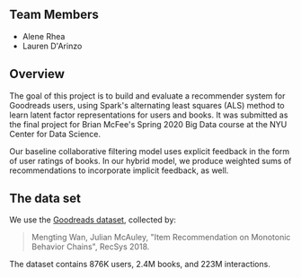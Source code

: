## Team Members
- Alene Rhea
- Lauren D'Arinzo


## Overview
The goal of this project is to build and evaluate a recommender system for Goodreads users, using Spark's alternating least squares (ALS) method to learn latent factor representations for users and books. It was submitted as the final project for Brian McFee's Spring 2020 Big Data course at the NYU Center for Data Science.

Our baseline collaborative filtering model uses explicit feedback in the form of user ratings of books. In our hybrid model, we produce weighted sums of recommendations to incorporate implicit feedback, as well.


 ## The data set
We use the [Goodreads dataset](https://sites.google.com/eng.ucsd.edu/ucsdbookgraph/home), collected by: 
> Mengting Wan, Julian McAuley, "Item Recommendation on Monotonic Behavior Chains", RecSys 2018.

The dataset contains 876K users, 2.4M books, and 223M interactions.
